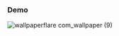 ### Demo



![wallpaperflare com_wallpaper (9)](https://github.com/SeifAkmal/HTML-CSS-Design-Number-One/assets/141640276/5d551fdc-0c8d-4c40-8077-d38cbc6284d5)
